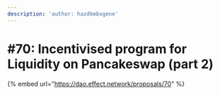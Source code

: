 ```yaml
---
description: 'author: hazdkmbxgene'
---
```


# \#70: Incentivised program for Liquidity on Pancakeswap \(part 2\)

{% embed url="https://dao.effect.network/proposals/70" %}

